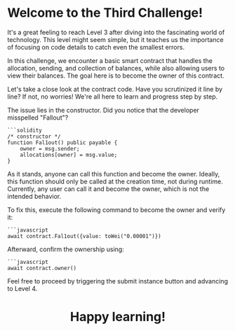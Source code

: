 # Welcome to the Third Challenge!

It's a great feeling to reach Level 3 after diving into the fascinating world of technology. This level might seem simple, but it teaches us the importance of focusing on code details to catch even the smallest errors.

In this challenge, we encounter a basic smart contract that handles the allocation, sending, and collection of balances, while also allowing users to view their balances. The goal here is to become the owner of this contract.

Let's take a close look at the contract code. Have you scrutinized it line by line? If not, no worries! We're all here to learn and progress step by step.

The issue lies in the constructor. Did you notice that the developer misspelled "Fallout"?

    ```solidity
    /* constructor */
    function Fal1out() public payable {
        owner = msg.sender;
        allocations[owner] = msg.value;
    }

As it stands, anyone can call this function and become the owner. Ideally, this function should only be called at the creation time, not during runtime. Currently, any user can call it and become the owner, which is not the intended behavior.

To fix this, execute the following command to become the owner and verify it:

    ```javascript
    await contract.Fal1out({value: toWei("0.00001")})

Afterward, confirm the ownership using:

    ```javascript
    await contract.owner()

Feel free to proceed by triggering the submit instance button and advancing to Level 4. 

<center>

# Happy learning!
</center>
